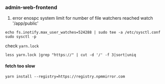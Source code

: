 ### admin-web-frontend

1. error enospc system limit for number of file watchers reached watch '/app/public'

```
echo fs.inotify.max_user_watches=524288 | sudo tee -a /etc/sysctl.conf
sudo sysctl -p
```

check `yarn.lock`

```shell
less yarn.lock |grep "https://" | cut -d '/' -f 3|sort|uniq
```

#### fetch too slow

```
yarn install --registry=https://registry.npmmirror.com
```

